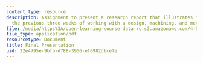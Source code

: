 ```yaml
---
content_type: resource
description: Assignment to present a research report that illustrates findings from
  the previous three weeks of working with a design, machining, and metal.
file: /media/https%3A/open-learning-course-data-rc.s3.amazonaws.com/4-510-digital-design-fabrication-fall-2008/22e4795e9bfbd7883956ef6982dbcefe_presentation.pdf
file_type: application/pdf
resourcetype: Document
title: Final Presentation
uid: 22e4795e-9bfb-d788-3956-ef6982dbcefe
---
```

